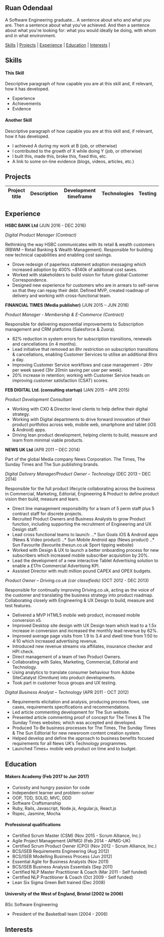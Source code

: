 ## Ruan Odendaal

A Software Engineering graduate...
A sentence about who and what you are. Then a sentence about what you've achieved. And then a sentence about what you're looking for: what you would ideally be doing, with whom and in what environment.

[Skills](#skills) | [Projects](#projects) | [Experience](#experience) | [Education](#education) | [Interests](#interests) |

## Skills

#### This Skill

Descriptive paragraph of how capable you are at this skill and, if relevant, how it has developed.

- Experience
- Achievements
- Evidence

#### Another Skill

Descriptive paragraph of how capable you are at this skill and, if relevant, how it has developed.

- I achieved A during my work at B (job, or otherwise)
- I contributed to the growth of X while doing Y (job, or otherwise)
- I built this, made this, broke this, fixed this, etc.
- A link to some on-line evidence (blogs, videos, articles, etc.)

## Projects
Project title  | Description | Development timeframe | Technologies | Testing
------------- | ------------------------------	| ------------- |------------- |---------


## Experience

**HSBC BANK Ltd** (JUN 2016 - DEC 2016)

*Digital Product Manager (Contract)*

Rethinking the way HSBC communicates with its retail & wealth customers (RBWM – Retail Banking & Wealth Management). Responsible for building new technical capabilities and enabling cost savings.

- Drove redesign of paperless statement adoption messaging which increased adoption by 400% ~$140k of additional cost saves.
- Worked with stakeholders to build vision for future global Customer Correspondence.
- Designed new experience for customers who are in arrears to self-serve so that they can repay their debt. Defined MVP, created roadmap of delivery and working with cross-functional team.


**FINANCIAL TIMES (Media publisher)** (JUN 2015 – JUN 2016)

*Product Manager - Membership & E-Commerce (Contract)*

Responsible for delivering exponential improvements to Subscription management and CRM platforms (Salesforce & Zuora).

- 82% reduction in system errors for subscription transitions, renewals and cancellations (in 4 months).
- Lead initiative that removed an 8hr restriction on subscription transitions & cancellations, enabling Customer Services to utilise an additional 8hrs a day.
- Improving Customer Service workflows and case management - 26hr per week saved (3hr 20min saving per user per week).
- 20% increase in retention; working with Customer Service heads on improving customer satisfaction (CSAT) scores.


**FEB DIGITAL Ltd. (consulting startup)** (JAN 2015 – APR 2015)

*Product Development Consultant*

- Working with CXO & Director level clients to help define their digital strategy.
- Working with Digital departments to drive forward innovation of their product portfolios across web, mobile web, smartphone and tablet (iOS & Android) apps.
- Driving lean product development, helping clients to build, measure and learn from minimal viable products.


**NEWS UK Ltd** (APR 2011 – DEC 2014)

Part of the global Media company News Corporation. The Times, The Sunday Times and The Sun publishing brands.

*Digital Delivery Manager/Product Owner – Technology* (DEC 2013 – DEC 2014)

Responsible for the full product lifecycle collaborating across the business in Commercial, Marketing, Editorial, Engineering & Product to define product vision then build, measure and learn.

- Direct line management responsibility for a team of 5 perm staff plus 5 contract staff  for discrete projects.
- Recruited Product Owners and Business Analysts to grow Product function, including supporting the recruitment of Engineering and UX Design staff.
- Lead cross functional teams to launch:
..* Sun Goals iOS & Android apps (News & Video product)
..* Sun Mobile Android app (News product)
..* Sun Favourite (favourite.thesun.co.uk Sport tipping website)  
- Worked with Design & UX to launch a better onboarding process for new subscribers which increased mobile subscriber acquisition by 20%.
- Lead the development of a new interactive Tablet Advertising solution to enable a £17m Commercial Advertising KPI.
- Assisted Director with multi million pound CAPEX and OPEX budgets.


*Product Owner – Driving.co.uk (car classifieds)* (OCT 2012 - DEC 2013)

Responsible for continually improving Driving.co.uk, acting as the voice of the customer and translating the business strategy into product roadmap. Collaborating closely with Engineering & UX Design to build, measure and test features.

- Delivered a MVP HTML5 mobile web product, increased mobile conversion x5.
- Improved Desktop site design with UX Design team which lead to a 1.5x increase in conversion and increased the monthly lead revenue by 62%.
- Improved average page visits from 1.9 to 3.4 and dwell time from 1:50 to 4:10 which increased advertising revenue.
- Introduced new revenue streams via affiliates, insurance checker and HPI check.
- Direct management of a team of two Product Owners.
- Collaborating with Sales, Marketing, Commercial, Editorial and Technology.
- Using analytics to translate consumer behaviour from Adobe SiteCatalyst (Omniture) into product developments.
- Took part in customer focus groups and UX testing.

*Digital Business Analyst – Technology* (APR 2011 - OCT 2012)

- Requirements elicitation and analysis, producing process flows, use cases, requirements specifications and recommendations.
- Led article commenting development for The Sun website.
- Presented article commenting proof of concept for The Times & The Sunday Times websites; which was accepted and developed.
- Produced To-Be business processes for The Times, The Sunday Times & The Sun Editorial for new newsroom content creation system.
- Helped develop and define the approach to business benefits focused requirements for all News UK’s Technology programmes.
- Launched Times+ mobile web product on time and to budget.


## Education

#### Makers Academy                               (Feb 2017 to Jun 2017)

- Curiosity and hungry passion for code
- Independent learner and problem-solver
- OOP, TDD, SOLID, MVC, DDD
- Software Craftsmanship
- Ruby, Rails, Javascript, Node.js, Angular.js, React.js
- Rspec, Jasmine, Mocha

#### Professional qualifications
- Certified Scrum Master (CSM) 		          (Nov 2015 - Scrum Alliance, Inc.)
- Agile Project Management (APMG)		        (Feb 2014 - APMG-UK)
- Certified Scrum Product Owner (CPO) 	    (Nov 2012 - Scrum Alliance, Inc.)
- BCS/ISEB Requirements Engineering	        (Aug 2012)
- BCS/ISEB Modelling Business Process	      (Jun 2012)
- Essential Agile for Business Analysts	    (Nov 2011)
- BCS/ISEB Business Analysis Essentials	    (Sep 2011)
- Certified NLP Master Practitioner & Coach	(Mar 2011 - Self funded)
- Certified NLP Practitioner & Coach		    (Oct 2009 - Self funded)
- Lean Six Sigma Green Belt trained 		    (Dec 2008)

#### University of the West of England, Bristol   (2002 to 2006)

BSc Software Engineering
- President of the Basketball team (2004 - 2006)


## Interests
